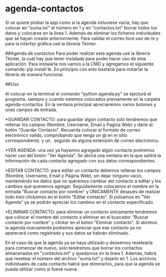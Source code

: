 # agenda-contactos
Si se quiere probar la app como si la agenda estuviese vacía, hay que colocar en "suma.txt" el número en 1 y en "contactos.txt" borrar todos los datos y colocarse en la línea 1. Además de eliminar los ficheros individuales que se hayan creado anteriormente.
Para validar el correo hice uso de re y para la interfaz gráfica usé la librería Tkinter.

##Agenda de contactos
Para poder realizar esta agenda usé la librería Tkinter, la cuál hay que tener instalada para poder hacer uso de esta aplicación. 
Para instalarla nos vamos a la CMD y agregamos el siguiente comando: pip install tk. En principio con esto bastaría para instarlar la librería de manera funcional.

##Uso

Al colocar en la terminal el comando "python agenda.py" se ejecturá el programa, siempre y cuando estemos colocados previamente en la carpeta agenda-contactos.
En la ventana principal apreciaremos varios botones y unas campos de entrada. 

*GUARDAR CONTACTO: para guardar algún contacto solo tendremos que rellenar los campos (Nombre, Username, Email y Pagina Web) y darle al botón "Guardar Contacto". Recuerda colocar el formato de correo electrónico valido, comprobando que tenga un @ en el sitio correspondiente, y un . seguido de algúna extensión de correo electrónico.

*VER AGENDA: una vez ya hayamos agregado algún contacto podremos hacer uso del botón "Ver Agenda". Se abrirá una ventana en la que saldrá la información de cada contacto agregado con sus datos correspondientes.

*EDITAR CONTACTO: para editar un contacto debemos rellenar los campos (Nombre, Username, Email y Página Web), sin dejar ninguno vacío, manteniéndo los datos que no queremos cambiar del contacto a editar y los cambios que queremos agregar. Seguidamente colocamos el nombre en la entrada "Buscar contacto por nombre" y ÚNICAMENTE después de realizar todo ésto clickamos en el botón "Editar contacto". Si pulsamos en "Ver Agenda" ya se podrán apreciar los cambios en el contacto específicado.

*ELIMINAR CONTACTO: para eliminar un contacto únicamente tendremos que colocar el nombre del contacto a eliminar en el buscador "Buscar contacto por nombre" y clickar en el botón "Eliminar contacto". Si abrimos la agenda nuevamente podremos apreciar que ese contacto ya no aparecerá como registrado y sus datos se habrán eliminado.


En el caso de que la agenda ya se haya utilizado y deseemos resetearla para comenzar de nuevo, solo tendremos que borrar los contactos almacenados en "contactos.txt" y quedarnos en la línea 1. Además, habrá que resetear el número del archivo "suma.txt" y dejarlo en 1. Los archivos individuales de cada contacto habrá que eliminarlos, para que la agenda se pueda utilizar como si fuese nueva.
